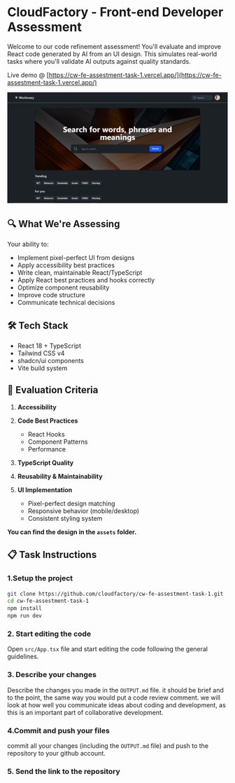 # CloudFactory - Front-end Developer Assessment

Welcome to our code refinement assessment! You'll evaluate and improve React code generated by AI from an UI design. This simulates real-world tasks where you'll validate AI outputs against quality standards.

Live demo @ [https://cw-fe-assestment-task-1.vercel.app/](https://cw-fe-assestment-task-1.vercel.app/)

![demo image of  final refinement assessment](assets/image.png)

## 🔍 What We're Assessing

Your ability to:

- Implement pixel-perfect UI from designs
- Apply accessibility best practices
- Write clean, maintainable React/TypeScript
- Apply React best practices and hooks correctly
- Optimize component reusability
- Improve code structure
- Communicate technical decisions

## 🛠️ Tech Stack

- React 18 + TypeScript
- Tailwind CSS v4
- shadcn/ui components
- Vite build system

## 📐 Evaluation Criteria

1. **Accessibility**
2. **Code Best Practices**

   - React Hooks
   - Component Patterns
   - Performance

3. **TypeScript Quality**

4. **Reusability & Maintainability**

5. **UI Implementation**

   - Pixel-perfect design matching
   - Responsive behavior (mobile/desktop)
   - Consistent styling system

**You can find the design in the `assets` folder.**

## 📋 Task Instructions

### 1.Setup the project

```bash
git clone https://github.com/cloudfactory/cw-fe-assestment-task-1.git
cd cw-fe-assestment-task-1
npm install
npm run dev
```

### 2. Start editing the code

Open `src/App.tsx` file and start editing the code following the general guidelines.

### 3. Describe your changes

Describe the changes you made in the `OUTPUT.md` file. it should be brief and to the point, the same way you would put a code review comment. we will look at how well you communicate ideas about coding and development, as this is an important part of collaborative development.

### 4.Commit and push your files

commit all your changes (including the `OUTPUT.md` file) and push to the repository to your github account.

### 5. Send the link to the repository
